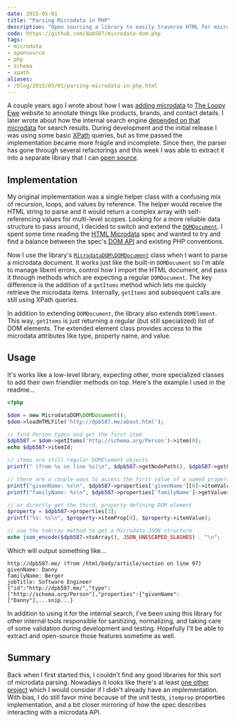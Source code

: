 ```yaml
---
date: 2015-05-01
title: "Parsing Microdata in PHP"
description: "Open sourcing a library to easily traverse HTML for microdata."
code: https://github.com/dpb587/microdata-dom.php
tags:
- microdata
- opensource
- php
- schema
- xpath
aliases:
- /blog/2015/05/01/parsing-microdata-in-php.html
---
```


A couple years ago I wrote about how I was [adding microdata][3] to [The Loopy Ewe][1] website to annotate things like products, brands, and contact details. I later wrote about how the internal search engine [depended on that microdata][4] for search results. During development and the initial release I was using some basic [XPath][2] queries, but as time passed the implementation became more fragile and incomplete. Since then, the parser has gone through several refactorings and this week I was able to extract it into a separate library that I can [open source][9].

<!--more-->


## Implementation

My original implementation was a single helper class with a confusing mix of recursion, loops, and values by reference. The helper would receive the HTML string to parse and it would return a complex array with self-referencing values for multi-level scopes. Looking for a more reliable data structure to pass around, I decided to switch and extend the [`DOMDocument`][5]. I spent some time reading the [HTML Microdata][6] spec and wanted to try and find a balance between the spec's [DOM API][7] and existing PHP conventions.

Now I use the library's [`MicrodataDOM\DOMDocument`][8] class when I want to parse a microdata document. It works just like the built-in `DOMDocument` so I'm able to manage libxml errors, control how I import the HTML document, and pass it through methods which are expecting a regular `DOMDocument`. The key difference is the addition of a `getItems` method which lets me quickly retrieve the microdata items. Internally, `getItems` and subsequent calls are still using XPath queries.

In addition to extending `DOMDocument`, the library also extends `DOMElement`. This way, `getItems` is just returning a regular (but still specialized) list of DOM elements. The extended element class provides access to the microdata attributes like type, property name, and value.


## Usage

It's works like a low-level library, expecting other, more specialized classes to add their own friendlier methods on top. Here's the example I used in the readme...

```php
<?php

$dom = new MicrodataDOM\DOMDocument();
$dom->loadHTMLFile('http://dpb587.me/about.html');

// find Person types and get the first item
$dpb587 = $dom->getItems('http://schema.org/Person')->item(0);
echo $dpb587->itemId;

// items are still regular DOMElement objects
printf(" (from %s on line %s)\n", $dpb587->getNodePath(), $dpb587->getLineNo());

// there are a couple ways to access the first value of a named property
printf("givenName: %s\n", $dpb587->properties['givenName'][0]->itemValue);
printf("familyName: %s\n", $dpb587->properties['familyName']->getValues()[0]);

// or directly get the third, property-defining DOM element
$property = $dpb587->properties[3];
printf("%s: %s\n", $property->itemProp[0], $property->itemValue);

// use the toArray method to get a Microdata JSON structure
echo json_encode($dpb587->toArray(), JSON_UNESCAPED_SLASHES) . "\n";
```

Which will output something like...

    http://dpb587.me/ (from /html/body/article/section on line 97)
    givenName: Danny
    familyName: Berger
    jobTitle: Software Engineer
    {"id":"http://dpb587.me/","type":["http://schema.org/Person"],"properties":{"givenName":["Danny"],...snip...}

In addition to using it for the internal search, I've been using this library for other internal tools responsible for sanitizing, normalizing, and taking care of some validation during development and testing. Hopefully I'll be able to extract and open-source those features sometime as well.


## Summary

Back when I first started this, I couldn't find any good libraries for this sort of microdata parsing. Nowadays it looks like there's at least [one other project][10] which I would consider if I didn't already have an implementation. With bias, I do still favor mine because of the unit tests, `itemprop` properties implementation, and a bit closer mirroring of how the spec describes interacting with a microdata API.


 [1]: https://www.theloopyewe.com/
 [2]: http://php.net/manual/en/class.domxpath.php
 [3]: /blog/2013/05/13/structured-data-with-schema-org.html
 [4]: /blog/2013/06/01/search-engine-based-on-structured-data.html
 [5]: http://php.net/manual/en/class.domdocument.php
 [6]: http://www.w3.org/TR/microdata/
 [7]: http://www.w3.org/TR/microdata/#microdata-dom-api
 [8]: https://github.com/dpb587/microdata-dom.php/blob/master/src/MicrodataDOM/DOMDocument.php
 [9]: https://github.com/dpb587/microdata-dom.php
 [10]: https://github.com/linclark/MicrodataPHP
